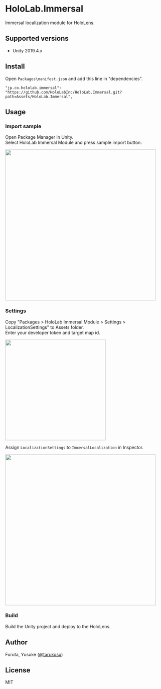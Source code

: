 # HoloLab.Immersal
Immersal localization module for HoloLens.

## Supported versions
- Unity 2019.4.x

## Install
Open `Packages\manifest.json` and add this line in "dependencies".

```
"jp.co.hololab.immersal": "https://github.com/HoloLabInc/HoloLab.Immersal.git?path=Assets/HoloLab.Immersal",
```

## Usage

### Import sample
Open Package Manager in Unity.  
Select HoloLab Immersal Module and press sample import button.

<img width="480" src="https://user-images.githubusercontent.com/4415085/125907168-9aa21b05-edda-497e-83dc-ff9f2254b467.png"></img>

### Settings
Copy "Packages > HoloLab Immersal Module > Settings > LocalizationSettings" to Assets folder.  
Enter your developer token and target map id.  

<img width="320" src="https://user-images.githubusercontent.com/4415085/125907550-8b1ef7a5-d8b2-4c4b-b67d-10230d3dc28f.png"></img>

Assign `LocalizationSettings` to `ImmersalLocalization` in Inspector.

<img width="480" src="https://user-images.githubusercontent.com/4415085/125905945-4a841763-c9b3-4308-a33a-7f588fb314e8.png"></img>

### Build
Build the Unity project and deploy to the HoloLens.

## Author
Furuta, Yusuke ([@tarukosu](https://twitter.com/tarukosu))

## License
MIT